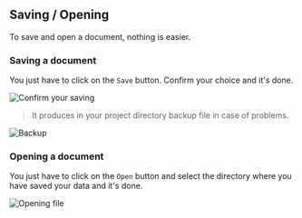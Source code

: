 ## Saving / Opening

To save and open a document, nothing is easier. 

### Saving a document 

You just have to click on the `Save` button. Confirm your choice and it's done. 

![Confirm your saving](./etc/screenshots/Save.png)

>It produces in your project directory backup file in case of problems. 

![Backup](./etc/screenshots/Backup.png)

### Opening a document 

You just have to click on the `Open` button and select the directory where you have saved your data and it's done. 

![Opening file](./etc/screenshots/Opening.png)





